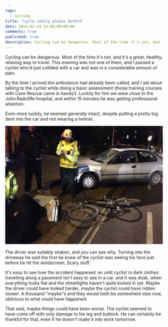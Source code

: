 ```yaml
---
tags: 
  - cycling
title: "Cycle safely please Oxford"
date: 2014-02-24 23:48:00+00:00
comments: true
published: true
description: Cycling can be dangerous. Most of the time it's not, and it's a great, healthy, relaxing way to travel. This evening was not one of them, and I passed a cyclist who'd just collided with a car and was in a considerable amount of pain.
---
```


Cycling can be dangerous. Most of the time it's not, and it's a great, healthy, relaxing way to travel. This evening was not one of them, and I passed a cyclist who'd just collided with a car and was in a considerable amount of pain.

By the time I arrived the ambulance had already been called, and I set about talking to the cyclist while doing a basic assessment (those training courses with Cave Rescue came in handy!). Luckily for him we were close to the John Radcliffe hospital, and within 15 minutes he was getting professional attention.

Even more luckily, he seemed generally intact, despite putting a pretty big dent into the car and not wearing a helmet.

![Paramedics attending the accident](/images/2014-02-24-cycling-accident.jpg)

The driver was suitably shaken, and you can see why. Turning into the driveway he said the first he knew of the cyclist was seeing his face just before he hit the windscreen. Scary stuff.

It's easy to see how the accident happened: an unlit cyclist in dark clothes travelling along a pavement isn't easy to see in a car, and it was dusk, when everything looks flat and the streetlights haven't quite kicked in yet. Maybe the driver could have looked harder, maybe the cyclist could have ridden slower. A thousand "maybe"s and they would both be somewhere else now, oblivious to what *could* have happened.

That said, maybe things could have been worse. The cyclist seemed to have come off with only damage to his leg and buttock. He can certainly be thankful for that, even if he doesn't make it into work tomorrow.
